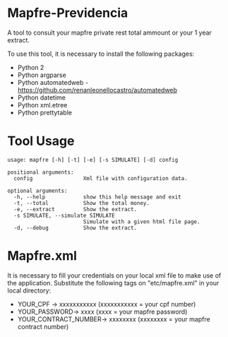 # Mapfre-Previdencia
A tool to consult your mapfre private rest total ammount or your 1 year extract.

To use this tool, it is necessary to install the following packages:
 - Python 2
 - Python argparse
 - Python automatedweb - https://github.com/renanleonellocastro/automatedweb
 - Python datetime
 - Python xml.etree
 - Python prettytable

# Tool Usage

```
usage: mapfre [-h] [-t] [-e] [-s SIMULATE] [-d] config

positional arguments:
  config                Xml file with configuration data.

optional arguments:
  -h, --help            show this help message and exit
  -t, --total           Show the total money.
  -e, --extract         Show the extract.
  -s SIMULATE, --simulate SIMULATE
                        Simulate with a given html file page.
  -d, --debug           Show the extract.
  ```
# Mapfre.xml
  
It is necessary to fill your credentials on your local xml file to make use of the application.
Substitute the following tags on "etc/mapfre.xml" in your local directory:
 - <cpf>YOUR_CPF</cpf> -> <cpf>xxxxxxxxxxx</cpf> (xxxxxxxxxxx = your cpf number)
 - <password>YOUR_PASSWORD</password>-> <password>xxxx</password> (xxxx = your mapfre password)
 - <contract>YOUR_CONTRACT_NUMBER</contract>-> <contract>xxxxxxxx</contract> (xxxxxxxx = your mapfre contract number)
